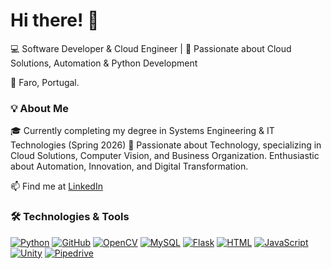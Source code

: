 # Hi there! 👋 

💻 Software Developer & Cloud Engineer | 🚀 Passionate about Cloud Solutions, Automation & Python Development

📍 Faro, Portugal.

### 💡 About Me
  🎓 Currently completing my degree in Systems Engineering & IT Technologies (Spring 2026)
  📌 Passionate about Technology, specializing in Cloud Solutions, Computer Vision, and Business Organization. Enthusiastic about Automation, Innovation, and Digital Transformation.


  📫 Find me at [LinkedIn](https://www.linkedin.com/in/gabriella-zanin)  

### 🛠️ Technologies & Tools
[![Python](https://img.shields.io/badge/Python-3776AB?style=for-the-badge&logo=python&logoColor=white)](https://www.python.org)
[![GitHub](https://img.shields.io/badge/GitHub-181717?style=for-the-badge&logo=github&logoColor=white)](https://github.com)
[![OpenCV](https://img.shields.io/badge/OpenCV-5C3EE8?style=for-the-badge&logo=opencv&logoColor=white)](https://opencv.org/)
[![MySQL](https://img.shields.io/badge/MySQL-4479A1?style=for-the-badge&logo=mysql&logoColor=white)](https://www.mysql.com/)
[![Flask](https://img.shields.io/badge/Flask-000000?style=for-the-badge&logo=flask&logoColor=white)](https://flask.palletsprojects.com/)
[![HTML](https://img.shields.io/badge/HTML-E34F26?style=for-the-badge&logo=html5&logoColor=white)](https://developer.mozilla.org/en-US/docs/Web/HTML)
[![JavaScript](https://img.shields.io/badge/JavaScript-F7DF1E?style=for-the-badge&logo=javascript&logoColor=black)](https://developer.mozilla.org/en-US/docs/Web/JavaScript)
[![Unity](https://img.shields.io/badge/Unity-000000?style=for-the-badge&logo=unity&logoColor=white)](https://unity.com/)
[![Pipedrive](https://img.shields.io/badge/Pipedrive-003F2A?style=for-the-badge&logo=pipedrive&logoColor=white)](https://www.pipedrive.com/)


